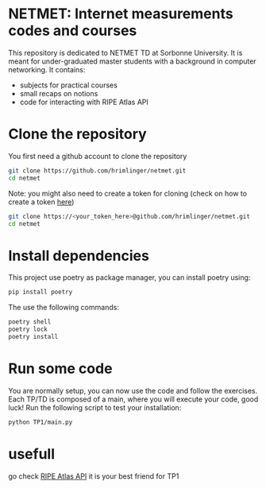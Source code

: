 # NETMET: Internet measurements codes and courses

This repository is dedicated to NETMET TD at Sorbonne University. It is meant for under-graduated master students with a background in computer networking.
It contains:
- subjects for practical courses
- small recaps on notions
- code for interacting with RIPE Atlas API

# Clone the repository

You first need a github account to clone the repository

```bash
git clone https://github.com/hrimlinger/netmet.git
cd netmet
```

Note: you might also need to create a token for cloning (check on how to create a token [here](#https://docs.github.com/en/enterprise-server@3.6/authentication/keeping-your-account-and-data-secure/managing-your-personal-access-tokens))


```bash
git clone https://<your_token_here>@github.com/hrimlinger/netmet.git
cd netmet
```

# Install dependencies

This project use poetry as package manager, you can install poetry using:
```bash
pip install poetry
```

The use the following commands:
```bash
poetry shell
poetry lock
poetry install
```

# Run some code

You are normally setup, you can now use the code and follow the exercises. Each TP/TD is composed of a main, where you will execute your code, good luck!
Run the following script to test your installation:
```bash
python TP1/main.py
``` 

# usefull

go check [RIPE Atlas API](#https://atlas.ripe.net/docs/apis/rest-api-manual/) it is your best friend for TP1

